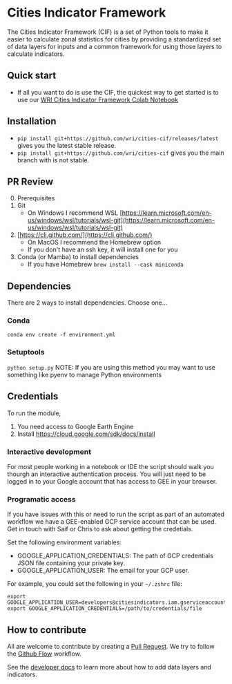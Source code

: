 # Cities Indicator Framework

The Cities Indicator Framework (CIF) is a set of Python tools to make it easier to calculate zonal statistics for cities by providing a standardized set of data layers for inputs and a common framework for using those layers to calculate indicators.

## Quick start

* If all you want to do is use the CIF, the quickest way to get started is to use our [WRI Cities Indicator Framework Colab Notebook](https://colab.research.google.com/drive/1PV1H-godxJ6h42p74Ij9sdFh3T0RN-7j#scrollTo=eM14UgpmpZL-)

## Installation

* `pip install git+https://github.com/wri/cities-cif/releases/latest` gives you the latest stable release.
* `pip install git+https://github.com/wri/cities-cif` gives you the main branch with is not stable.

## PR Review

0. Prerequisites
1. Git
   * On Windows I recommend WSL [https://learn.microsoft.com/en-us/windows/wsl/tutorials/wsl-git](https://learn.microsoft.com/en-us/windows/wsl/tutorials/wsl-git)
2. [https://cli.github.com/](https://cli.github.com/)
   * On MacOS I recommend the Homebrew option
   * If you don't have an ssh key, it will install one for you
3. Conda (or Mamba) to install dependencies
   * If you have Homebrew `brew install --cask miniconda`

## Dependencies

There are 2 ways to install dependencies. Choose one...

### Conda

`conda env create -f environment.yml`

### Setuptools

`python setup.py`
NOTE: If you are using this method you may want to use something like pyenv to manage Python environments

## Credentials

To run the module,

  1. You need access to Google Earth Engine
  2. Install <https://cloud.google.com/sdk/docs/install>

### Interactive development

For most people working in a notebook or IDE the script should walk you thourgh an interactive authentication process. You will just need to be logged in to your Google account that has access to GEE in your browser.

### Programatic access

If you have issues with this or need to run the script as part of an automated workflow we have a GEE-enabled GCP service account that can be used. Get in touch with Saif or Chris to ask about getting the credetials.

Set the following environment variables:

* GOOGLE_APPLICATION_CREDENTIALS: The path of GCP credentials JSON file containing your private key.
* GOOGLE_APPLICATION_USER: The email for your GCP user.

For example, you could set the following in your `~/.zshrc` file:

```
export GOOGLE_APPLICATION_USER=developers@citiesindicators.iam.gserviceaccount.com
export GOOGLE_APPLICATION_CREDENTIALS=/path/to/credentials/file
```

## How to contribute

All are welcome to contribute by creating a [Pull Request](https://docs.github.com/en/pull-requests/collaborating-with-pull-requests/proposing-changes-to-your-work-with-pull-requests/about-pull-requests). We try to follow the [Github Flow](https://docs.github.com/en/get-started/quickstart/github-flow) workflow.

See the [developer docs](docs/developer.md) to learn more about how to add data layers and indicators.

